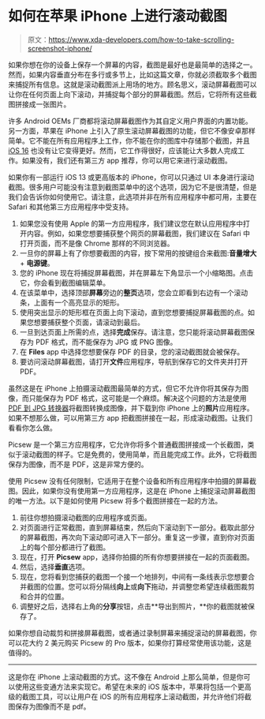 # 如何在苹果 iPhone 上进行滚动截图

> 原文：<https://www.xda-developers.com/how-to-take-scrolling-screenshot-iphone/>

如果你想在你的设备上保存一个屏幕的内容，截图是最好也是最简单的选择之一。然而，如果内容垂直分布在多行或多节上，比如这篇文章，你就必须截取多个截图来捕捉所有信息。这就是滚动截图派上用场的地方。顾名思义，滚动屏幕截图可以让你在任何页面上向下滚动，并捕捉每个部分的屏幕截图。然后，它将所有这些截图拼接成一张图片。

许多 Android OEMs 厂商都将滚动屏幕截图作为其自定义用户界面的内置功能。另一方面，苹果在 iPhone 上引入了原生滚动屏幕截图的功能，但它不像安卓那样简单。它不能在所有应用程序上工作，你不能在你的图库中存储那个截图，并且 [iOS 16](https://www.xda-developers.com/ios-16) 也没有让它变得更好。然而，它工作得很好，应该能让大多数人完成工作。如果没有，我们还有第三方 app 推荐，你可以用它来进行滚动截图。

如果你有一部运行 iOS 13 或更高版本的 iPhone，你可以只通过 UI 本身进行滚动截图。很多用户可能没有注意到截图菜单中的这个选项，因为它不是很清楚，但是我们会告诉你如何使用它。请注意，此选项并非在所有应用程序中都可用，主要在 Safari 和其他第三方应用程序中受支持。

1.  如果您没有使用 Apple 的第一方应用程序，我们建议您在默认应用程序中打开内容。例如，如果您想要捕获整个网页的屏幕截图，我们建议在 Safari 中打开页面，而不是像 Chrome 那样的不同浏览器。
2.  一旦你的屏幕上有了你想要截图的内容，按下常用的按键组合来截图:**音量增大** + **电源键**。
3.  您的 iPhone 现在将捕捉屏幕截图，并在屏幕左下角显示一个小缩略图。点击它，你会看到截图编辑菜单。
4.  在该菜单中，选择顶部**屏幕**旁边的**整页**选项，您会立即看到右边有一个滚动条，上面有一个高亮显示的矩形。
5.  使用突出显示的矩形框在页面上向下滚动，直到您想要捕捉屏幕截图的点。如果您想要捕获整个页面，请滚动到最后。
6.  一旦到达页面上所需的点，选择**完成**保存。请注意，您只能将滚动屏幕截图保存为 PDF 格式，而不能保存为 JPG 或 PNG 图像。
7.  在 **Files** app 中选择您想要保存 PDF 的目录，您的滚动截图就会被保存。
8.  要访问滚动屏幕截图，请打开**文件**应用程序，导航到保存它的文件夹并打开 PDF。

虽然这是在 iPhone 上拍摄滚动截图最简单的方式，但它不允许你将其保存为图像，而只能保存为 PDF 格式，这可能是一个麻烦。解决这个问题的方法是使用 [PDF 到 JPG 转换器](https://smallpdf.com/pdf-to-jpg)将截图转换成图像，并下载到你 iPhone 上的**照片**应用程序。如果不想那么做，可以用第三方 app 把截图拼接在一起，形成滚动截图。让我们看看你怎么做。

Picsew 是一个第三方应用程序，它允许你将多个普通截图拼接成一个长截图，类似于滚动截图的样子。它是免费的，使用简单，而且能完成工作。此外，它将截图保存为图像，而不是 PDF，这是非常方便的。

使用 Picsew 没有任何限制，它适用于在整个设备和所有应用程序中拍摄的屏幕截图。因此，如果你没有使用第一方应用程序，这是在 iPhone 上捕捉滚动屏幕截图的唯一方法。以下是如何使用 Picsew 将多个截图拼接在一起的方法。

1.  前往你想拍摄滚动截图的应用程序或页面。
2.  对页面进行正常截图，直到屏幕结束，然后向下滚动到下一部分。截取此部分的屏幕截图，再次向下滚动即可进入下一部分。重复这一步骤，直到你对页面上的每个部分都进行了截图。
3.  现在，打开 **Picsew** app，选择你拍摄的所有你想要拼接在一起的页面截图。
4.  然后，选择**垂直**选项。
5.  现在，您将看到您捕获的截图一个接一个地排列，中间有一条线表示您想要合并截图的位置。您可以将分隔线**向上**或**向下**拖动，并调整您希望连续截图裁剪和合并的位置。
6.  调整好之后，选择右上角的**分享**按钮，点击**导出到照片，**你的截图就被保存了。

如果你想自动裁剪和拼接屏幕截图，或者通过录制屏幕来捕捉滚动的屏幕截图，你可以花大约 2 美元购买 Picsew 的 Pro 版本，如果你打算经常使用该功能，这是值得的。

* * *

这是你在 iPhone 上滚动截图的方式。这不像在 Android 上那么简单，但是你可以使用这些变通方法来实现它。希望在未来的 iOS 版本中，苹果将包括一个更高级的截图工具，可以让用户在 iOS 的所有应用程序上滚动截图，并允许他们将截图保存为图像而不是 pdf。